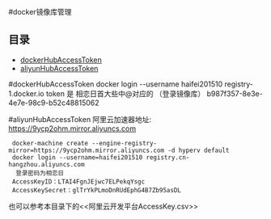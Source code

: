 #docker镜像库管理                                                                    
## 目录                                                                
- [dockerHubAccessToken](#dockerHubAccessToken)      
- [aliyunHubAccessToken](#aliyunHubAccessToken)  


#dockerHubAccessToken
  docker login --username haifei201510  registry-1.docker.io
  token  是 相恋日首大些中@对应的 （登录镜像库）
  b987f357-8e3e-4e7e-98c9-b52c48815062


#aliyunHubAccessToken
   阿里云加速器地址: https://9ycp2ohm.mirror.aliyuncs.com 
     
     docker-machine create --engine-registry-mirror=https://9ycp2ohm.mirror.aliyuncs.com -d hyperv default
     docker login --username=haifei201510 registry.cn-hangzhou.aliyuncs.com
      登录密码为相恋日
     AccessKeyID：LTAI4FgnJEjwc7ELPekqYsgc
     AccessKeySecret：glTrYkPLmoDnRUdEphG4B7Zb95asDL
   也可以参考本目录下的<<阿里云开发平台AccessKey.csv>>



  





